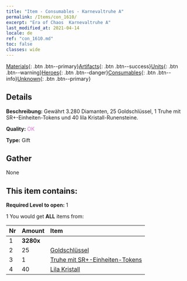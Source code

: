 ```yaml
---
title: "Item - Consumables - Karnevaltruhe A"
permalink: /Items/con_1610/
excerpt: "Era of Chaos  Karnevaltruhe A"
last_modified_at: 2021-04-14
locale: de
ref: "con_1610.md"
toc: false
classes: wide
---
```

 [Materials](/de/Items/){: .btn .btn--primary}[Artifacts](/de/Items/Artifacts/){: .btn .btn--success}[Units](/de/Items/Units/){: .btn .btn--warning}[Heroes](/de/Items/Heroes/){: .btn .btn--danger}[Consumables](/de/Items/Consumables/){: .btn .btn--info}[Unknown](/de/Items/Unknown/){: .btn .btn--primary}

## Details
 **Beschreibung:** Gewährt 3.280 Diamanten, 25 Goldschlüssel, 1 Truhe mit SR+-Einheiten-Tokens und 40 lila Kristall-Runensteine.

 **Quality:** <span style="color: #DA70D6">OK</span>

 **Type:** Gift

## Gather

  None

## This item contains:

 **Required Level to open:** 1

 1 You would get **ALL** items  from:

  | Nr | Amount |     Item    |
  |:---|:-------|:------------|
  | 1 |  **3280x** | <i class="fas fa-gem"/> |  | 
  | 2 | 25 | [Goldschlüssel](/de/Items/con_783/) | 
  | 3 | 1 | [Truhe mit SR+-Einheiten-Tokens](/de/Items/con_1598/) | 
  | 4 | 40 | [Lila Kristall](/de/Items/con_720/) | 
